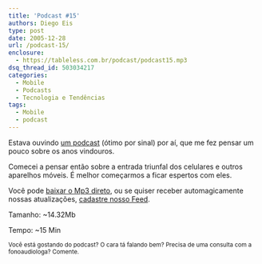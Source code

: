 ```yaml
---
title: 'Podcast #15'
authors: Diego Eis
type: post
date: 2005-12-28
url: /podcast-15/
enclosure:
  - https://tableless.com.br/podcast/podcast15.mp3
dsq_thread_id: 503034217
categories:
  - Mobile
  - Podcasts
  - Tecnologia e Tendências
tags:
  - Mobile
  - podcast
---
```

Estava ouvindo [um podcast][1] (ótimo por sinal) por aí, que me fez pensar um pouco sobre os anos vindouros.
  
Comecei a pensar então sobre a entrada triunfal dos celulares e outros aparelhos móveis. É melhor começarmos a ficar espertos com eles.

Você pode [baixar o Mp3 direto][2], ou se quiser receber automagicamente nossas atualizações, [cadastre nosso Feed][3].

Tamanho: ~14.32Mb
  
Tempo: ~15 Min

<small>Você está gostando do podcast? O cara tá falando bem? Precisa de uma consulta com a fonoaudiologa? Comente.</small>

 [1]: https://usina.com/rodaeavisa/
 [2]: https://tableless.com.br/podcast/podcast15.mp3
 [3]: https://tableless.com.br/feed/